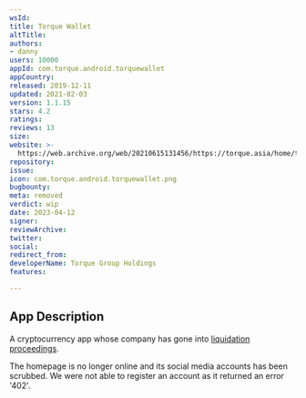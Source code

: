 ```yaml
---
wsId: 
title: Torque Wallet
altTitle: 
authors:
- danny
users: 10000
appId: com.torque.android.torquewallet
appCountry: 
released: 2019-12-11
updated: 2021-02-03
version: 1.1.15
stars: 4.2
ratings: 
reviews: 13
size: 
website: >-
  https://web.archive.org/web/20210615131456/https://torque.asia/home/terms-and-conditions/
repository: 
issue: 
icon: com.torque.android.torquewallet.png
bugbounty: 
meta: removed
verdict: wip
date: 2023-04-12
signer: 
reviewArchive: 
twitter: 
social: 
redirect_from: 
developerName: Torque Group Holdings
features: 

---
```


## App Description 

A cryptocurrency app whose company has gone into [liquidation proceedings](https://www.eccourts.org/philip-smith-v-torque-group-holdings-limited-et-al/).

The homepage is no longer online and its social media accounts has been scrubbed. We were not able to register an account as it returned an error '402'.
